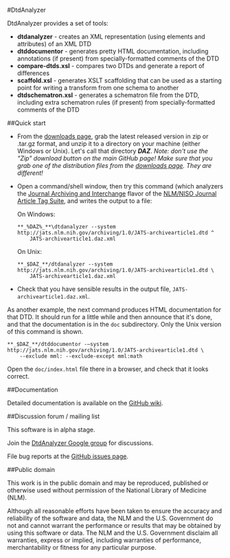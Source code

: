 ﻿#DtdAnalyzer

DtdAnalyzer provides a set of tools:

* **dtdanalyzer** - creates an XML representation (using elements and attributes) 
  of an XML DTD
* **dtddocumentor** - generates pretty HTML documentation, including annotations (if 
  present) from specially-formatted comments of the DTD
* **compare-dtds.xsl** - compares two DTDs and generate a report of differences
* **scaffold.xsl** - generates XSLT scaffolding that can be used as a starting point 
  for writing a transform from one schema to another
* **dtdschematron.xsl** - generates a schematron file from the DTD, including extra 
  schematron rules (if present) from specially-formatted comments of the DTD

##Quick start

* From the [downloads page](https://github.com/NCBITools/DtdAnalyzer/downloads), grab
  the latest released version in zip or .tar.gz format, and unzip it to a directory on
  your machine (either Windows or Unix).  Let's call that directory **_DAZ_**.
  *Note:  don't use the "Zip" download button on the
  main GitHub page!  Make sure that you grab one of the distribution files from the 
  [downloads page](https://github.com/NCBITools/DtdAnalyzer/downloads).  They are 
  different!*

* Open a command/shell window, then try this command (which analyzers the [Journal 
  Archiving and Interchange](http://jats.nlm.nih.gov/archiving/1.0/dtd.html) flavor 
  of the [NLM/NISO Journal Article Tag Suite](http://jats.nlm.nih.gov/), and writes 
  the output to a file:

  On Windows:

      **_%DAZ%_**\dtdanalyzer --system http://jats.nlm.nih.gov/archiving/1.0/JATS-archivearticle1.dtd ^
          JATS-archivearticle1.daz.xml

  On Unix:
  
      **_$DAZ_**/dtdanalyzer --system http://jats.nlm.nih.gov/archiving/1.0/JATS-archivearticle1.dtd \
          JATS-archivearticle1.daz.xml

* Check that you have sensible results in the output file, `JATS-archivearticle1.daz.xml`.

As another example, the next command produces HTML documentation for that DTD.  It should run for a 
little while and then announce that it's done, and that the documentation is in the 
`doc` subdirectory.  Only the Unix version of this command is shown.

    **_$DAZ_**/dtddocumentor -–system http://jats.nlm.nih.gov/archiving/1.0/JATS-archivearticle1.dtd \
        --exclude mml: --exclude-except mml:math

Open the `doc/index.html` file there in a browser, and check that it looks correct.

##Documentation

Detailed documentation is available on the [GitHub 
wiki](https://github.com/NCBITools/DtdAnalyzer/wiki).

##Discussion forum / mailing list

This software is in alpha stage. 

Join the [DtdAnalyzer Google group](https://groups.google.com/d/forum/dtdanalyzer) 
for discussions.

File bug reports at the [GitHub issues page](https://github.com/NCBITools/DtdAnalyzer/issues).

##Public domain

This work is in the public domain and may be reproduced, published or otherwise
used without permission of the National Library of Medicine (NLM).
 
Although all reasonable efforts have been taken to ensure the accuracy
and reliability of the software and data, the NLM and the U.S.
Government do not and cannot warrant the performance or results that
may be obtained by using this software or data. The NLM and the U.S.
Government disclaim all warranties, express or implied, including
warranties of performance, merchantability or fitness for any
particular purpose.

